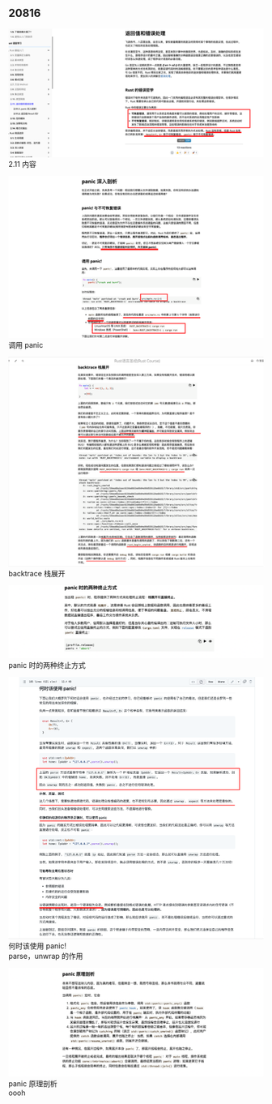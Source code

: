 ## 20816

![](./img/2022-08-16-16-47-50.png)  
2.11 内容

![](./img/2022-08-16-16-57-12.png)  
调用 panic

![](./img/2022-08-16-17-31-28.png)  
backtrace 栈展开

![](./img/2022-08-16-17-33-02.png)  
panic 时的两种终止方式

![](./img/2022-08-16-17-55-29.png)  
何时该使用 panic!  
parse，unwrap 的作用

![](./img/2022-08-16-17-58-32.png)  
panic 原理剖析  
oooh
